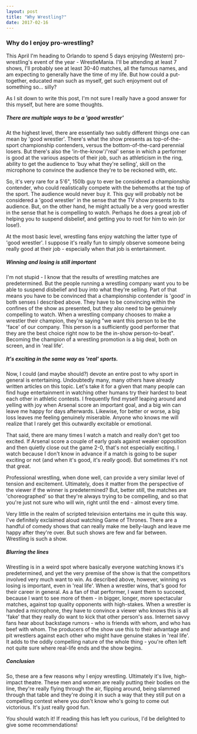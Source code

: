 ```yaml
---
layout: post
title: "Why Wrestling?"
date: 2017-02-16
---
```

### Why do I enjoy pro-wrestling?

This April I'm heading to Orlando to spend 5 days enjoying (Western) pro-wrestling's event of the year - WrestleMania. I'll be attending at least 7 shows, I'll probably see at least 30-40 matches, all the famous names, and am expecting to generally have the time of my life. But how could a put-together, educated man such as myself, get such enjoyment out of something so... silly?

As I sit down to write this post, I'm not sure I really have a good answer for this myself, but here are some thoughts.

##### There are multiple ways to be a 'good wrestler'

At the highest level, there are essentially two subtly different things one can mean by 'good wrestler'. There's what the show presents as top-of-the-sport championship contenders, versus the bottom-of-the-card perennial losers. But there's also the 'in-the-know'/'real' sense in which a performer is good at the various aspects of their job, such as athleticism in the ring, ability to get the audience to 'buy what they're selling', skill on the microphone to convince the audience they're to be reckoned with, etc. 

So, it's very rare for a 5'6", 150lb guy to ever be considered a championship contender, who could realistically compete with the behemoths at the top of the sport. The audience would never buy it. This guy will probably not be considered a 'good wrestler' in the sense that the TV show presents to its audience. But, on the other hand, he might actually be a very good wrestler in the sense that he is compelling to watch. Perhaps he does a great job of helping you to suspend disbelief, and getting you to root for him to win (or lose!).

At the most basic level, wrestling fans enjoy watching the latter type of 'good wrestler'. I suppose it's really fun to simply observe someone being really good at their job - especially when that job is entertainment.

##### Winning and losing is still important

I'm not stupid - I know that the results of wrestling matches are predetermined. But the people running a wrestling company want you to be able to suspend disbelief and buy into what they're selling. Part of that means you have to be convinced that a championship contender is 'good' in both senses I described above. They have to be convincing within the confines of the show as presented, but they also need to be genuinely compelling to watch. When a wrestling company chooses to make a wrestler their champion, they're saying "we want this person to be the 'face' of our company. This person is a sufficiently good performer that they are the best choice right now to be the in-show person-to-beat". Becoming the champion of a wrestling promotion is a big deal, both on screen, and in 'real life'.

##### It's exciting in the same way as 'real' sports. 

Now, I could (and maybe should?) devote an entire post to why sport in general is entertaining. Undoubtedly many, many others have already written articles on this topic. Let's take it for a given that many people can find huge entertainment in watching other humans try their hardest to beat each other in athletic contests. I frequently find myself leaping around and yelling with joy when Arsenal score an important goal, and a big win can leave me happy for days afterwards. Likewise, for better or worse, a big loss leaves me feeling genuinely miserable. Anyone who knows me will realize that I rarely get this outwardly excitable or emotional.

That said, there are many times I watch a match and really don't get too excited. If Arsenal score a couple of early goals against weaker opposition and then quietly close out the game 2-0, that's not especially exciting. I watch because I don't know in advance if a match is going to be super exciting or not (and when it's good, it's _really_ good). But sometimes it's not that great.

Professional wrestling, when done well, can provide a very similar level of tension and excitement. Ultimately, does it matter from the perspective of the viewer if the winner is predetermined? But, better still, the matches are 'choreographed' so that they're always trying to be compelling, and so that you're just not sure who will win, right until the end - almost every time. 

Very little in the realm of scripted television entertains me in quite this way. I've definitely exclaimed aloud watching Game of Thrones. There are a handful of comedy shows that can really make me belly-laugh and leave me happy after they're over. But such shows are few and far between. Wrestling is such a show.

##### Blurring the lines

Wrestling is in a weird spot where basically everyone watching knows it's predetermined, and yet the very premise of the show is that the competitors involved very much want to win. As described above, however, winning vs losing is important, even in 'real life'. When a wrestler wins, that's good for their career in general. As a fan of that performer, I want them to succeed, because I want to see more of them - in bigger, longer, more spectacular matches, against top quality opponents with high-stakes. When a wrestler is handed a microphone, they have to convince a viewer who knows this is all 'fake' that they really do want to kick that other person's ass. Internet savvy fans hear about backstage rumors - who is friends with whom, and who has beef with whom. The producers of the show use this to their advantage and pit wrestlers against each other who might have genuine stakes in 'real life'. It adds to the oddly compelling nature of the whole thing - you're often left not quite sure where real-life ends and the show begins.

##### Conclusion

So, these are a few reasons why I enjoy wrestling. Ultimately it's live, high-impact theatre. These men and women are really putting their bodies on the line, they're really flying through the air, flipping around, being slammed through that table and they're doing it in such a way that they still put on a compelling contest where you don't know who's going to come out victorious. It's just really good fun.

You should watch it! If reading this has left you curious, I'd be delighted to give some recommendations!